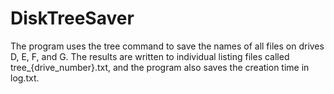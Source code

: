 # DiskTreeSaver
The program uses the tree command to save the names of all files on drives D, E, F, and G. The results are written to individual listing files called tree_{drive_number}.txt, and the program also saves the creation time in log.txt.

